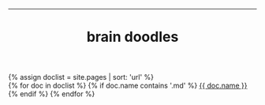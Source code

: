 ------
<html lang="en">
  <head>
    <meta charset="UTF-8">
    <meta name="viewport" content="width=device-width, initial-scale=1">
    <meta name="description" content="brain scribbles"/>
    <meta property="og:title" content="brain scribbles">
    <title>brain scribbles</title>
    <link href="https://fonts.googleapis.com/css2?family=Work+Sans:wght@300;400;500&display=swap" rel="stylesheet">
    <link rel="stylesheet" type="text/css" href="../stylesheet.css">
    <link rel="apple-touch-icon" sizes="57x57" href="shortcut_icons/apple-icon-57x57.png">
    <link rel="apple-touch-icon" sizes="60x60" href="shortcut_icons/apple-icon-60x60.png">
    <link rel="apple-touch-icon" sizes="72x72" href="shortcut_icons/apple-icon-72x72.png">
    <link rel="apple-touch-icon" sizes="76x76" href="shortcut_icons/apple-icon-76x76.png">
    <link rel="apple-touch-icon" sizes="114x114" href="shortcut_icons/apple-icon-114x114.png">
    <link rel="apple-touch-icon" sizes="120x120" href="shortcut_icons/apple-icon-120x120.png">
    <link rel="apple-touch-icon" sizes="144x144" href="shortcut_icons/apple-icon-144x144.png">
    <link rel="apple-touch-icon" sizes="152x152" href="shortcut_icons/apple-icon-152x152.png">
    <link rel="apple-touch-icon" sizes="180x180" href="shortcut_icons/apple-icon-180x180.png">
    <link rel="icon" type="image/png" sizes="192x192"  href="shortcut_icons/android-icon-192x192.png">
    <link rel="icon" type="image/png" sizes="32x32" href="shortcut_icons/favicon-32x32.png">
    <link rel="icon" type="image/png" sizes="96x96" href="shortcut_icons/favicon-96x96.png">
    <link rel="icon" type="image/png" sizes="16x16" href="shortcut_icons/favicon-16x16.png">
    <link rel="manifest" href="shortcut_icons/manifest.json">
    <meta name="msapplication-TileColor" content="#ffffff">
    <meta name="msapplication-TileImage" content="/ms-icon-144x144.png">
    <meta name="theme-color" content="#ffffff">
  </head>
    <body>
      <header>
        <h1>brain doodles</h1>
      </header>
      <main>
        {% assign doclist = site.pages | sort: 'url'  %}
          <div class="text-container-left">
          {% for doc in doclist %}
            {% if doc.name contains '.md' %}
                <a href="{{ site.baseurl }}{{ doc.url }}">{{ doc.name }}</a>
            {% endif %}
        {% endfor %}
          </ul> 
      </main>
    </body>
</html>
